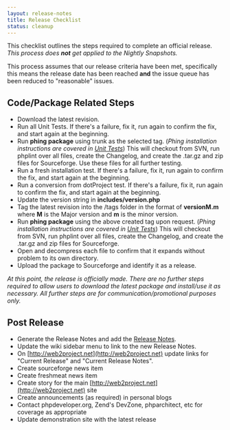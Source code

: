 ```yaml
---
layout: release-notes
title: Release Checklist
status: cleanup
---
```


This checklist outlines the steps required to complete an official release.  *This process does **not** get applied to the Nightly Snapshots.*

This process assumes that our release criteria have been met, specifically this means the release date has been reached **and** the issue queue has been reduced to "reasonable" issues.

## Code/Package Related Steps

* Download the latest revision.
* Run all Unit Tests.  If there's a failure, fix it, run again to confirm the fix, and start again at the beginning.
* Run **phing package** using trunk as the selected tag.  (*Phing installation instructions are covered in [Unit Tests](/docs/unit_tests.html)*)  This will checkout from SVN, run phplint over all files, create the Changelog, and create the .tar.gz and zip files for Sourceforge.  Use these files for all further testing.
* Run a fresh installation test.  If there's a failure, fix it, run again to confirm the fix, and start again at the beginning.
* Run a conversion from dotProject test.  If there's a failure, fix it, run again to confirm the fix, and start again at the beginning.
* Update the version string in **includes/version.php**
* Tag the latest revision into the /tags folder in the format of **versionM.m** where **M** is the Major version and **m** is the minor version.
* Run **phing package** using the above created tag upon request.  (*Phing installation instructions are covered in [Unit Tests](/docs/unit_tests.html)*)  This will checkout from SVN, run phplint over all files, create the Changelog, and create the .tar.gz and zip files for Sourceforge.
* Open and decompress each file to confirm that it expands without problem to its own directory.
* Upload the package to Sourceforge and identify it as a release.

*At this point, the release is officially made.  There are no further steps required to allow users to download the latest package and install/use it as necessary.  All further steps are for communication/promotional purposes only.*

## Post Release

* Generate the Release Notes and add the [Release Notes](/release-notes/index.html).
* Update the wiki sidebar menu to link to the new Release Notes.
* On [http://web2project.net](http://web2project.net) update links for "Current Release" and "Current Release Notes".
* Create sourceforge news item
* Create freshmeat news item
* Create story for the main [http://web2project.net](http://web2project.net) site
* Create announcements (as required) in personal blogs
* Contact phpdeveloper.org, Zend's DevZone, phparchitect, etc for coverage as appropriate
* Update demonstration site with the latest release